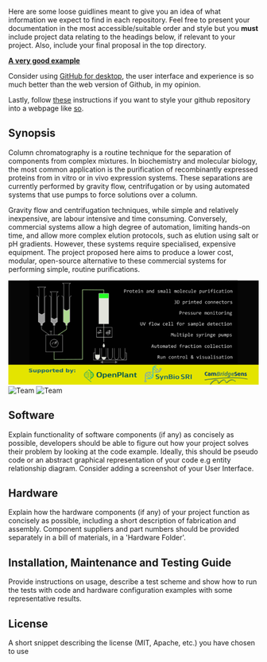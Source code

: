 Here are some loose guidlines meant to give you an idea of what information we expect to find in each repository. Feel free to present your documentation in the most accessible/suitable order and style but you **must** include project data relating to the headings below, if relevant to your project. Also, include your final proposal in the top directory.

[**A very good example**](https://github.com/Biological-Microsystems-Laboratory/micropipette)

Consider using [GitHub for desktop](https://desktop.github.com/), the user interface and experience is so much better than the web version of Github, in my opinion.

Lastly, follow [these](https://pages.github.com/) instructions if you want to style your github repository into a webpage like [so](https://biomakers.github.io/Example-repo/).

## Synopsis

Column chromatography is a routine technique for the separation of components from complex mixtures. In biochemistry and molecular biology, the most common application is the purification of recombinantly expressed proteins from in vitro or in vivo expression systems. These separations are currently performed by gravity flow, centrifugation or by using automated systems that use pumps to force solutions over a column. 

Gravity flow and centrifugation techniques, while simple and relatively inexpensive, are labour intensive and time consuming. Conversely, commercial systems allow a high degree of automation, limiting hands-on time, and allow more complex elution protocols, such as elution using salt or pH gradients. However, these systems require specialised, expensive equipment. The project proposed here aims to produce a lower cost, modular, open-source alternative to these commercial systems for performing simple, routine purifications.

![Banner_image](Pictures/Low_Cost_FPLC_Banner.png)
<img src="https://github.com/BioMakers/06_Low-cost-pressurised-liquid-chromatography-system/Pictures/Steph.png" alt="Team" style="width: 60px;"/>
<img src="https://github.com/BioMakers/06_Low-cost-pressurised-liquid-chromatography-system/Pictures/Wolfgang.png" alt="Team" style="width: 60px;"/>

## Software

Explain functionality of software components (if any) as concisely as possible, developers should be able to figure out how your project solves their problem by looking at the code example. Ideally, this should be pseudo code or an abstract graphical representation of your code e.g entity relationship diagram. Consider adding a screenshot of your User Interface.

## Hardware

Explain how the hardware components (if any) of your project function as concisely as possible, including a short description of fabrication and assembly. Component suppliers and part numbers should be provided separately in a bill of materials, in a 'Hardware Folder'.

## Installation, Maintenance and Testing Guide

Provide instructions on usage, describe a test scheme and show how to run the tests with code and hardware configuration examples with some representative results.

## License

A short snippet describing the license (MIT, Apache, etc.) you have chosen to use
